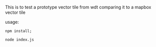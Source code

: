 This is to test a prototype vector tile from wdt comparing it to a mapbox vector tile

usage:

`npm install;`

`node index.js`
